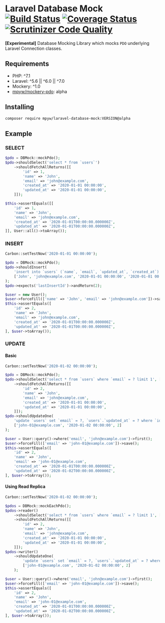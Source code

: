 # Laravel Database Mock [![Build Status](https://travis-ci.com/mpyw/laravel-database-mock.svg?branch=master)](https://travis-ci.com/mpyw/laravel-database-mock) [![Coverage Status](https://coveralls.io/repos/github/mpyw/laravel-database-mock/badge.svg?branch=master)](https://coveralls.io/github/mpyw/laravel-database-mock?branch=master) [![Scrutinizer Code Quality](https://scrutinizer-ci.com/g/mpyw/laravel-database-mock/badges/quality-score.png?b=master)](https://scrutinizer-ci.com/g/mpyw/laravel-database-mock/?branch=master)

**[Experimental]** Database Mocking Library which mocks `PDO` underlying Laravel Connection classes.

## Requirements

- PHP: ^7.1
- Laravel: ^5.6 || ^6.0 || ^7.0
- Mockery: ^1.0
- [mpyw/mockery-pdo](https://github.com/mpyw/mockery-pdo): alpha

## Installing

```bash
composer require mpyw/laravel-database-mock:VERSION@alpha
```

## Example

### SELECT

```php
$pdo = DBMock::mockPdo();
$pdo->shouldSelect('select * from `users`')
    ->shouldFetchAllReturns([[
        'id' => 1,
        'name' => 'John',
        'email' => 'john@example.com',
        'created_at' => '2020-01-01 00:00:00',
        'updated_at' => '2020-01-01 00:00:00',
    ]]);

$this->assertEquals([[
    'id' => 1,
    'name' => 'John',
    'email' => 'john@example.com',
    'created_at' => '2020-01-01T00:00:00.000000Z',
    'updated_at' => '2020-01-01T00:00:00.000000Z',
]], User::all()->toArray());
```

### INSERT

```php
Carbon::setTestNow('2020-01-01 00:00:00');

$pdo = DBMock::mockPdo();
$pdo->shouldInsert(
    'insert into `users` (`name`, `email`, `updated_at`, `created_at`) values (?, ?, ?, ?)',
    ['John', 'john@example.com', '2020-01-01 00:00:00', '2020-01-01 00:00:00']
);
$pdo->expects('lastInsertId')->andReturn(2);

$user = new User();
$user->forceFill(['name' => 'John', 'email' => 'john@example.com'])->save();
$this->assertEquals([
    'id' => 2,
    'name' => 'John',
    'email' => 'john@example.com',
    'created_at' => '2020-01-01T00:00:00.000000Z',
    'updated_at' => '2020-01-01T00:00:00.000000Z',
], $user->toArray());
```

### UPDATE

#### Basic

```php
Carbon::setTestNow('2020-01-02 00:00:00');

$pdo = DBMock::mockPdo();
$pdo->shouldSelect('select * from `users` where `email` = ? limit 1', ['john@example.com'])
    ->shouldFetchAllReturns([[
        'id' => 2,
        'name' => 'John',
        'email' => 'john@example.com',
        'created_at' => '2020-01-01 00:00:00',
        'updated_at' => '2020-01-01 00:00:00',
    ]]);
$pdo->shouldUpdateOne(
    'update `users` set `email` = ?, `users`.`updated_at` = ? where `id` = ?',
    ['john-01@example.com', '2020-01-02 00:00:00', 2]
);

$user = User::query()->where('email', 'john@example.com')->first();
$user->forceFill(['email' => 'john-01@example.com'])->save();
$this->assertEquals([
    'id' => 2,
    'name' => 'John',
    'email' => 'john-01@example.com',
    'created_at' => '2020-01-01T00:00:00.000000Z',
    'updated_at' => '2020-01-02T00:00:00.000000Z',
], $user->toArray());
```

#### Using Read Replica

```php
Carbon::setTestNow('2020-01-02 00:00:00');

$pdos = DBMock::mockEachPdo();
$pdos->reader()
    ->shouldSelect('select * from `users` where `email` = ? limit 1', ['john@example.com'])
    ->shouldFetchAllReturns([[
        'id' => 2,
        'name' => 'John',
        'email' => 'john@example.com',
        'created_at' => '2020-01-01 00:00:00',
        'updated_at' => '2020-01-01 00:00:00',
    ]]);
$pdos->writer()
    ->shouldUpdateOne(
        'update `users` set `email` = ?, `users`.`updated_at` = ? where `id` = ?',
        ['john-01@example.com', '2020-01-02 00:00:00', 2]
    );

$user = User::query()->where('email', 'john@example.com')->first();
$user->forceFill(['email' => 'john-01@example.com'])->save();
$this->assertEquals([
    'id' => 2,
    'name' => 'John',
    'email' => 'john-01@example.com',
    'created_at' => '2020-01-01T00:00:00.000000Z',
    'updated_at' => '2020-01-02T00:00:00.000000Z',
], $user->toArray());
```